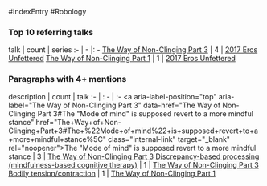 #IndexEntry #Robology

### Top 10 referring talks
talk | count | series
:- | - |: -
<a data-href="The Way of Non-Clinging Part 3" href="The+Way+of+Non-Clinging+Part+3" class="internal-link" target="_blank" rel="noopener">The Way of Non-Clinging Part 3</a> | 4 | <a data-href="2017 Eros Unfettered" href="2017+Eros+Unfettered" class="internal-link" target="_blank" rel="noopener">2017 Eros Unfettered</a>
<a data-href="The Way of Non-Clinging Part 1" href="The+Way+of+Non-Clinging+Part+1" class="internal-link" target="_blank" rel="noopener">The Way of Non-Clinging Part 1</a> | 1 | <a data-href="2017 Eros Unfettered" href="2017+Eros+Unfettered" class="internal-link" target="_blank" rel="noopener">2017 Eros Unfettered</a>

### Paragraphs with 4+ mentions
description | count | talk
:- | : - | :-
<a aria-label-position="top" aria-label="The Way of Non-Clinging Part 3" data-href="The Way of Non-Clinging Part 3#The "Mode of mind" is supposed revert to a more mindful stance\" href="The+Way+of+Non-Clinging+Part+3#The+%22Mode+of+mind%22+is+supposed+revert+to+a+more+mindful+stance%5C" class="internal-link" target="_blank" rel="noopener">The &quot;Mode of mind&quot; is supposed revert to a more mindful stance</a> | 3 | <a data-href="The Way of Non-Clinging Part 3" href="The+Way+of+Non-Clinging+Part+3" class="internal-link" target="_blank" rel="noopener">The Way of Non-Clinging Part 3</a>
<a aria-label-position="top" aria-label="The Way of Non-Clinging Part 3" data-href="The Way of Non-Clinging Part 3#Discrepancy-based processing mindfulness-based cognitive therapy\" href="The+Way+of+Non-Clinging+Part+3#Discrepancy-based+processing+mindfulness-based+cognitive+therapy%5C" class="internal-link" target="_blank" rel="noopener">Discrepancy-based processing (mindfulness-based cognitive therapy)</a> | 1 | <a data-href="The Way of Non-Clinging Part 3" href="The+Way+of+Non-Clinging+Part+3" class="internal-link" target="_blank" rel="noopener">The Way of Non-Clinging Part 3</a>
<a aria-label-position="top" aria-label="The Way of Non-Clinging Part 1" data-href="The Way of Non-Clinging Part 1#Bodily tension contraction\" href="The+Way+of+Non-Clinging+Part+1#Bodily+tension+contraction%5C" class="internal-link" target="_blank" rel="noopener">Bodily tension/contraction</a> | 1 | <a data-href="The Way of Non-Clinging Part 1" href="The+Way+of+Non-Clinging+Part+1" class="internal-link" target="_blank" rel="noopener">The Way of Non-Clinging Part 1</a>

